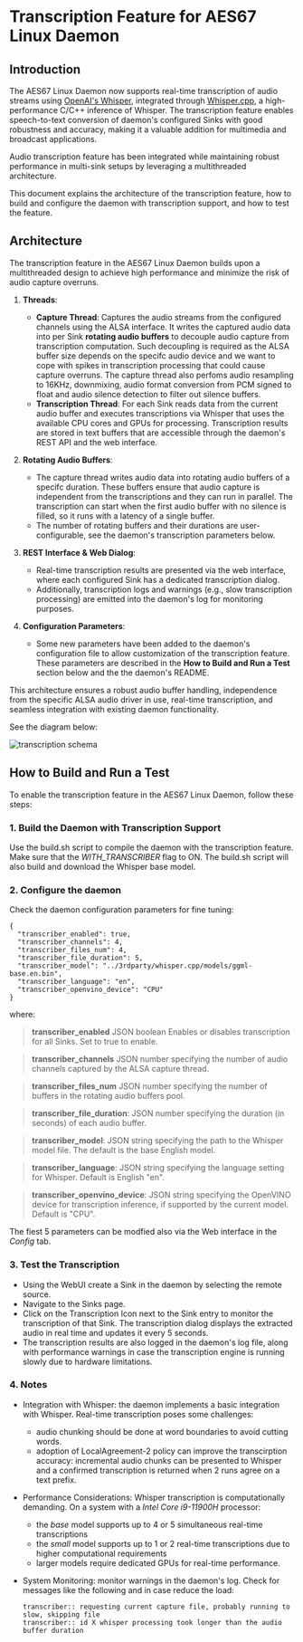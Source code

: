 # Transcription Feature for AES67 Linux Daemon

## Introduction

The AES67 Linux Daemon now supports real-time transcription of audio streams  using [OpenAI's Whisper](https://github.com/openai/whisper), integrated through [Whisper.cpp](https://github.com/ggml-org/whisper.cpp), a high-performance C/C++ inference of Whisper. The transcription feature enables speech-to-text conversion of daemon's configured Sinks with good robustness and accuracy, making it a valuable addition for multimedia and broadcast applications.

Audio transcription feature has been integrated while maintaining robust performance in multi-sink setups by leveraging a multithreaded architecture.

This document explains the architecture of the transcription feature, how to build and configure the daemon with transcription support, and how to test the feature.


## Architecture

The transcription feature in the AES67 Linux Daemon builds upon a multithreaded design to achieve high performance and minimize the risk of audio capture overruns.

1. **Threads**:
   - **Capture Thread**: Captures the audio streams from the configured channels using the ALSA interface. It writes the captured audio data into per Sink **rotating audio buffers** to decouple audio capture from transcription computation. Such decoupling is required as the ALSA buffer size depends on the specifc audio device and we want to cope with spikes in transcription processing that could cause capture overruns.
   The capture thread also perfoms audio resampling to 16KHz, downmixing, audio format conversion from PCM signed to float and audio silence detection to filter out silence buffers.
   - **Transcription Thread**: For each Sink reads data from the current audio buffer and executes transcriptions via Whisper that uses the available CPU cores and GPUs for processing. Transcription results are stored in text buffers that are accessible through the daemon's REST API and the web interface.

2. **Rotating Audio Buffers**:
   - The capture thread writes audio data into rotating audio buffers of a specifc duration. These buffers ensure that audio capture is independent from the transcriptions and they can run in parallel. The transcription can start when the first audio buffer with no silence is filled, so it runs with a latency of a single buffer.
   - The number of rotating buffers and their durations are user-configurable, see the daemon's transcription parameters below.

3. **REST Interface & Web Dialog**:
   - Real-time transcription results are presented via the web interface, where each configured Sink has a dedicated transcription dialog.
   - Additionally, transcription logs and warnings (e.g., slow transcription processing) are emitted into the daemon's log for monitoring purposes.

4. **Configuration Parameters**:
   - Some new parameters have been added to the daemon's configuration file to allow customization of the transcription feature. These parameters are described in the **How to Build and Run a Test** section below and the the daemon's README.

This architecture ensures a robust audio buffer handling, independence from the specific ALSA audio driver in use, real-time transcription, and seamless integration with existing daemon functionality.

See the diagram below:

![transcription schema](file:///home/bonda/aes67-linux-daemon/transcription.png)

## How to Build and Run a Test

To enable the transcription feature in the AES67 Linux Daemon, follow these steps:

### 1. Build the Daemon with Transcription Support

Use the build.sh script to compile the daemon with the transcription feature. Make sure that the _WITH_TRANSCRIBER_ flag to ON. The build.sh script will also build and download the Whisper base model.

### 2. Configure the daemon

Check the daemon configuration parameters for fine tuning:


    {
      "transcriber_enabled": true,
      "transcriber_channels": 4,
	  "transcriber_files_num": 4,
      "transcriber_file_duration": 5,
      "transcriber_model": "../3rdparty/whisper.cpp/models/ggml-base.en.bin",
      "transcriber_language": "en",
      "transcriber_openvino_device": "CPU"
    }

where:

> **transcriber\_enabled**
> JSON boolean Enables or disables transcription for all Sinks. Set to true to enable.

> **transcriber\_channels**
> JSON number specifying the number of audio channels captured by the ALSA capture thread.

> **transcriber\_files\_num**
> JSON number specifying the number of buffers in the rotating audio buffers pool.

> **transcriber\_file\_duration**: 
> JSON number specifying the duration (in seconds) of each audio buffer.

> **transcriber\_model**: 
> JSON string specifying the path to the Whisper model file. The default is the base English model.

> **transcriber\_language**: 
> JSON string specifying the language setting for Whisper. Default is English "en".

> **transcriber\_openvino\_device**: 
> JSON string specifying the OpenVINO device for transcription inference, if supported by the current model. Default is "CPU".

The fiest 5 parameters can be modfied also via the Web interface in the _Config_ tab.

### 3. Test the Transcription

- Using the WebUI create a Sink in the daemon by selecting the remote source.
- Navigate to the Sinks page.
- Click on the Transcription Icon next to the Sink entry to monitor the transcription of that Sink. The transcription dialog displays the extracted audio in real time and updates it every 5 seconds.
- The transcription results are also logged in the daemon's log file, along with performance warnings in case the transcription engine is running slowly due to hardware limitations.

### 4. Notes

- Integration with Whisper: the daemon implements a basic integration with Whisper. Real-time transcription poses some challenges: 
  - audio chunking should be done at word boundaries to avoid cutting words.
  - adoption of LocalAgreement-2 policy can improve the transcirption accuracy: incremental audio chunks can be presented to Whisper and a confirmed transcription is returned when 2 runs agree on a text prefix.
- Performance Considerations: Whisper transcription is computationally demanding. On a system with a _Intel Core i9-11900H_ processor:
  - the _base_ model supports up to 4 or 5 simultaneous real-time transcriptions
  - the _small_ model supports up to 1 or 2 real-time transcriptions due to higher computational requirements
   - larger models require dedicated GPUs for real-time performance.

- System Monitoring: monitor warnings in the daemon's log. Check for messages like the following and in case reduce the load:

      transcriber:: requesting current capture file, probably running to slow, skipping file     
      transcriber:: id X whisper processing took longer than the audio buffer duration


